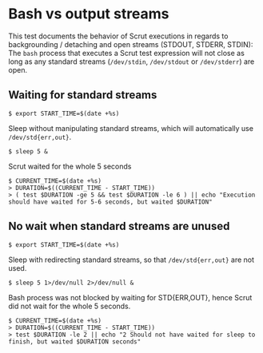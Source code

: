 # Bash vs output streams

This test documents the behavior of Scrut executions in regards to backgrounding / detaching and open streams (STDOUT, STDERR, STDIN):
The `bash` process that executes a Scrut test expression will not close as long as any standard streams (`/dev/stdin`, `/dev/stdout` or `/dev/stderr`) are open.

## Waiting for standard streams

```scrut
$ export START_TIME=$(date +%s)
```

Sleep without manipulating standard streams, which will automatically use `/dev/std{err,out}`.

```scrut
$ sleep 5 &
```

Scrut waited for the whole 5 seconds

```scrut
$ CURRENT_TIME=$(date +%s)
> DURATION=$((CURRENT_TIME - START_TIME))
> ( test $DURATION -ge 5 && test $DURATION -le 6 ) || echo "Execution should have waited for 5-6 seconds, but waited $DURATION"
```

## No wait when standard streams are unused

```scrut
$ export START_TIME=$(date +%s)
```

Sleep with redirecting standard streams, so that `/dev/std{err,out}` are not used.

```scrut
$ sleep 5 1>/dev/null 2>/dev/null &
```

Bash process was not blocked by waiting for STD{ERR,OUT}, hence Scrut did not wait for the whole 5 seconds.

```scrut
$ CURRENT_TIME=$(date +%s)
> DURATION=$((CURRENT_TIME - START_TIME))
> test $DURATION -le 2 || echo "2 Should not have waited for sleep to finish, but waited $DURATION seconds"
```
